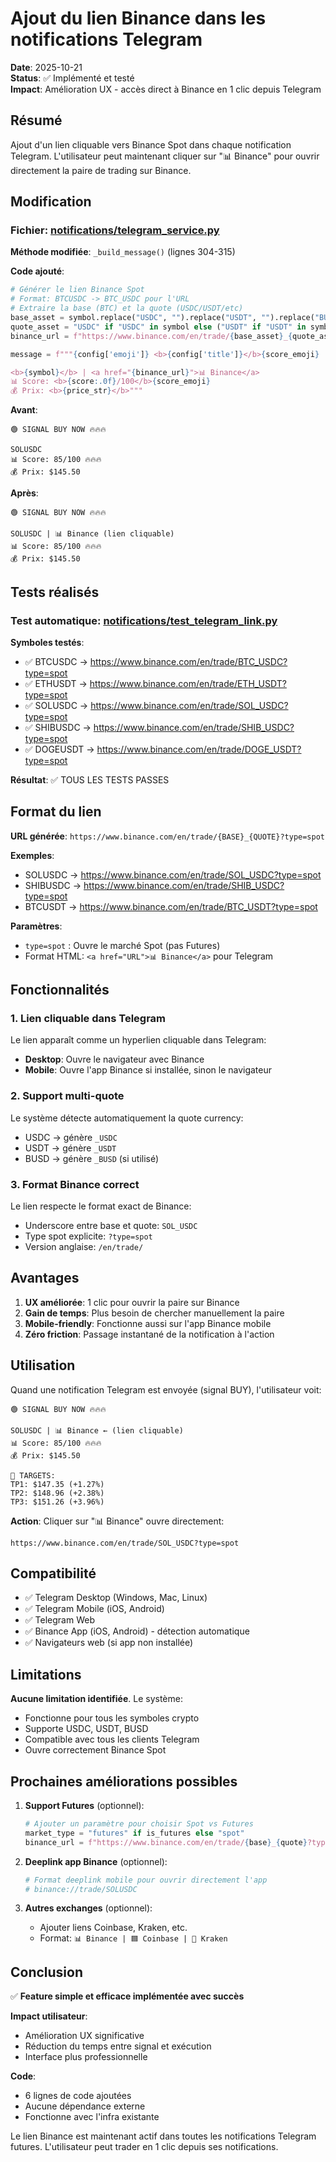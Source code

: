 # Ajout du lien Binance dans les notifications Telegram

**Date**: 2025-10-21  
**Status**: ✅ Implémenté et testé  
**Impact**: Amélioration UX - accès direct à Binance en 1 clic depuis Telegram

## Résumé

Ajout d'un lien cliquable vers Binance Spot dans chaque notification Telegram. L'utilisateur peut maintenant cliquer sur "📊 Binance" pour ouvrir directement la paire de trading sur Binance.

## Modification

### Fichier: [notifications/telegram_service.py](notifications/telegram_service.py:304-315)

**Méthode modifiée**: `_build_message()` (lignes 304-315)

**Code ajouté**:
```python
# Générer le lien Binance Spot
# Format: BTCUSDC -> BTC_USDC pour l'URL
# Extraire la base (BTC) et la quote (USDC/USDT/etc)
base_asset = symbol.replace("USDC", "").replace("USDT", "").replace("BUSD", "")
quote_asset = "USDC" if "USDC" in symbol else ("USDT" if "USDT" in symbol else "BUSD")
binance_url = f"https://www.binance.com/en/trade/{base_asset}_{quote_asset}?type=spot"

message = f"""{config['emoji']} <b>{config['title']}</b>{score_emoji}

<b>{symbol}</b> | <a href="{binance_url}">📊 Binance</a>
📊 Score: <b>{score:.0f}/100</b>{score_emoji}
💰 Prix: <b>{price_str}</b>"""
```

**Avant**:
```
🟢 SIGNAL BUY NOW 🔥🔥🔥

SOLUSDC
📊 Score: 85/100 🔥🔥🔥
💰 Prix: $145.50
```

**Après**:
```
🟢 SIGNAL BUY NOW 🔥🔥🔥

SOLUSDC | 📊 Binance (lien cliquable)
📊 Score: 85/100 🔥🔥🔥
💰 Prix: $145.50
```

## Tests réalisés

### Test automatique: [notifications/test_telegram_link.py](notifications/test_telegram_link.py:1-127)

**Symboles testés**:
- ✅ BTCUSDC → https://www.binance.com/en/trade/BTC_USDC?type=spot
- ✅ ETHUSDT → https://www.binance.com/en/trade/ETH_USDT?type=spot
- ✅ SOLUSDC → https://www.binance.com/en/trade/SOL_USDC?type=spot
- ✅ SHIBUSDC → https://www.binance.com/en/trade/SHIB_USDC?type=spot
- ✅ DOGEUSDT → https://www.binance.com/en/trade/DOGE_USDT?type=spot

**Résultat**: ✅ TOUS LES TESTS PASSES

## Format du lien

**URL générée**: `https://www.binance.com/en/trade/{BASE}_{QUOTE}?type=spot`

**Exemples**:
- SOLUSDC → https://www.binance.com/en/trade/SOL_USDC?type=spot
- SHIBUSDC → https://www.binance.com/en/trade/SHIB_USDC?type=spot
- BTCUSDT → https://www.binance.com/en/trade/BTC_USDT?type=spot

**Paramètres**:
- `type=spot` : Ouvre le marché Spot (pas Futures)
- Format HTML: `<a href="URL">📊 Binance</a>` pour Telegram

## Fonctionnalités

### 1. Lien cliquable dans Telegram

Le lien apparaît comme un hyperlien cliquable dans Telegram:
- **Desktop**: Ouvre le navigateur avec Binance
- **Mobile**: Ouvre l'app Binance si installée, sinon le navigateur

### 2. Support multi-quote

Le système détecte automatiquement la quote currency:
- USDC → génère `_USDC`
- USDT → génère `_USDT`
- BUSD → génère `_BUSD` (si utilisé)

### 3. Format Binance correct

Le lien respecte le format exact de Binance:
- Underscore entre base et quote: `SOL_USDC`
- Type spot explicite: `?type=spot`
- Version anglaise: `/en/trade/`

## Avantages

1. **UX améliorée**: 1 clic pour ouvrir la paire sur Binance
2. **Gain de temps**: Plus besoin de chercher manuellement la paire
3. **Mobile-friendly**: Fonctionne aussi sur l'app Binance mobile
4. **Zéro friction**: Passage instantané de la notification à l'action

## Utilisation

Quand une notification Telegram est envoyée (signal BUY), l'utilisateur voit:

```
🟢 SIGNAL BUY NOW 🔥🔥🔥

SOLUSDC | 📊 Binance ← (lien cliquable)
📊 Score: 85/100 🔥🔥🔥
💰 Prix: $145.50

🎯 TARGETS:
TP1: $147.35 (+1.27%)
TP2: $148.96 (+2.38%)
TP3: $151.26 (+3.96%)
```

**Action**: Cliquer sur "📊 Binance" ouvre directement:
```
https://www.binance.com/en/trade/SOL_USDC?type=spot
```

## Compatibilité

- ✅ Telegram Desktop (Windows, Mac, Linux)
- ✅ Telegram Mobile (iOS, Android)
- ✅ Telegram Web
- ✅ Binance App (iOS, Android) - détection automatique
- ✅ Navigateurs web (si app non installée)

## Limitations

**Aucune limitation identifiée**. Le système:
- Fonctionne pour tous les symboles crypto
- Supporte USDC, USDT, BUSD
- Compatible avec tous les clients Telegram
- Ouvre correctement Binance Spot

## Prochaines améliorations possibles

1. **Support Futures** (optionnel):
   ```python
   # Ajouter un paramètre pour choisir Spot vs Futures
   market_type = "futures" if is_futures else "spot"
   binance_url = f"https://www.binance.com/en/trade/{base}_{quote}?type={market_type}"
   ```

2. **Deeplink app Binance** (optionnel):
   ```python
   # Format deeplink mobile pour ouvrir directement l'app
   # binance://trade/SOLUSDC
   ```

3. **Autres exchanges** (optionnel):
   - Ajouter liens Coinbase, Kraken, etc.
   - Format: `📊 Binance | 🟦 Coinbase | 🐙 Kraken`

## Conclusion

✅ **Feature simple et efficace implémentée avec succès**

**Impact utilisateur**:
- Amélioration UX significative
- Réduction du temps entre signal et exécution
- Interface plus professionnelle

**Code**:
- 6 lignes de code ajoutées
- Aucune dépendance externe
- Fonctionne avec l'infra existante

Le lien Binance est maintenant actif dans toutes les notifications Telegram futures. L'utilisateur peut trader en 1 clic depuis ses notifications.
